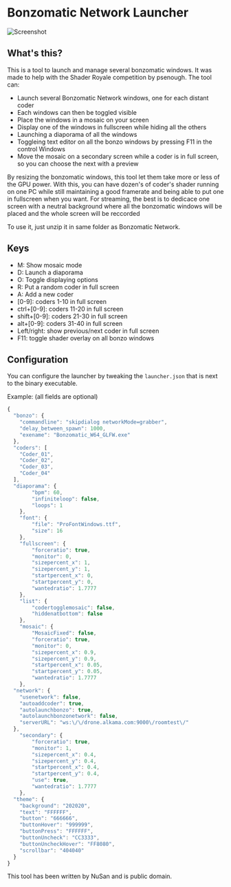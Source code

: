 # Bonzomatic Network Launcher
![Screenshot](BonzoControl.png)

## What's this?
This is a tool to launch and manage several bonzomatic windows.
It was made to help with the Shader Royale competition by psenough.
The tool can:
- Launch several Bonzomatic Network windows, one for each distant coder
- Each windows can then be toggled visible
- Place the windows in a mosaic on your screen
- Display one of the windows in fullscreen while hiding all the others
- Launching a diaporama of all the windows
- Toggleing text editor on all the bonzo windows by pressing F11 in the control Windows
- Move the mosaic on a secondary screen while a coder is in full screen, so you can choose the next with a preview

By resizing the bonzomatic windows, this tool let them take more or less of the GPU power. With this, you can have dozen's of coder's shader running on one PC while still maintaining a good framerate and being able to put one in fullscreen when you want.
For streaming, the best is to dedicace one screen with a neutral background where all the bonzomatic windows will be placed and the whole screen will be reccorded

To use it, just unzip it in same folder as Bonzomatic Network.

## Keys
- M: Show mosaic mode
- D: Launch a diaporama
- O: Toggle displaying options
- R: Put a random coder in full screen
- A: Add a new coder
- [0-9]: coders 1-10 in full screen
- ctrl+[0-9]: coders 11-20 in full screen
- shift+[0-9]: coders 21-30 in full screen
- alt+[0-9]: coders 31-40 in full screen
- Left/right: show previous/next coder in full screen
- F11: toggle shader overlay on all bonzo windows

## Configuration
You can configure the launcher by tweaking the `launcher.json` that is next to the binary executable.

Example: (all fields are optional)
``` javascript
{
  "bonzo": {
    "commandline": "skipdialog networkMode=grabber",
    "delay_between_spawn": 1000,
    "exename": "Bonzomatic_W64_GLFW.exe"
  },
  "coders": [
    "Coder_01",
    "Coder_02",
    "Coder_03",
    "Coder_04"
  ],
  "diaporama": {
		"bpm": 60,
		"infiniteloop": false,
		"loops": 1 
	},
	"font": {
		"file": "ProFontWindows.ttf",
		"size": 16 
	},
	"fullscreen": {
		"forceratio": true,
		"monitor": 0,
		"sizepercent_x": 1,
		"sizepercent_y": 1,
		"startpercent_x": 0,
		"startpercent_y": 0,
		"wantedratio": 1.7777 
	},
	"list": {
		"codertogglemosaic": false,
		"hiddenatbottom": false 
	},
	"mosaic": {
		"MosaicFixed": false,
		"forceratio": true,
		"monitor": 0,
		"sizepercent_x": 0.9,
		"sizepercent_y": 0.9,
		"startpercent_x": 0.05,
		"startpercent_y": 0.05,
		"wantedratio": 1.7777 
	},
  "network": {
    "usenetwork": false,
    "autoaddcoder": true,
    "autolaunchbonzo": true,
    "autolaunchbonzonetwork": false,
    "serverURL": "ws:\/\/drone.alkama.com:9000\/roomtest\/"
  },
	"secondary": {
		"forceratio": true,
		"monitor": 1,
		"sizepercent_x": 0.4,
		"sizepercent_y": 0.4,
		"startpercent_x": 0.4,
		"startpercent_y": 0.4,
		"use": true,
		"wantedratio": 1.7777 
	},
  "theme": {
    "background": "202020",
    "text": "FFFFFF",
    "button": "666666",
    "buttonHover": "999999",
    "buttonPress": "FFFFFF",
    "buttonUncheck": "CC3333",
    "buttonUncheckHover": "FF8080",
    "scrollbar": "404040"
  }
} 
```

This tool has been written by NuSan and is public domain.
